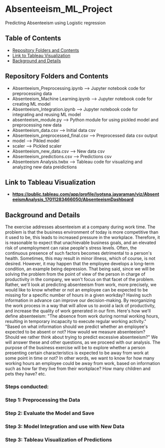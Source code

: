 # Absenteeism_ML_Project
Predicting Absenteeism using Logistic regression

## Table of Contents

- [Repository Folders and Contents](#Repository-Folders-and-Contents)
- [Link to Tableau Visualization](#Link-to-Tableau-Visualization)
- [Background and Details](#Background-and-Details)
  
## Repository Folders and Contents
- Absenteeism_Preprocessing.ipynb --> Jupyter notebook code for preprocessing data
- Absenteeism_Machine Learning.ipynb --> Jupyter notebook code for creating ML model
- Absenteeism_Integration.ipynb --> Jupyter notebook code for integrating and reusing ML model
- absenteeism_module.py --> Python module for using pickled model and preprocessing new data
- Absenteeism_data.csv --> Initial data csv
- Absenteeism_preprocessed_final.csv --> Preprocessed data csv output
- model --> Pikled model
- scaler --> Pickled scaler
- Absenteeism_new_data.csv --> New data csv
- Absenteeism_predictions.csv --> Predictions csv
- Absenteeism Analysis.twbx --> Tableau code for visualizing and analyzing new data preidictions
  
## Link to Tableau Visualization
- **https://public.tableau.com/app/profile/jyotsna.jayaraman/viz/AbsenteeismAnalysis_17011283466050/AbsenteeismDashboard**

## Background and Details
The exercise addresses absenteeism at a company during work time. 
The problem is that the business environment of today is more competitive than it used to be, this leads to increased pressure in the workplace. Therefore, it is reasonable to expect that unachievable business goals, and an elevated risk of unemployment can raise people's stress levels. Often, the continuous presence of such factors becomes detrimental to a person's health. Sometimes, this may result in minor illness, which of course, is not desired. However, it may happen that the employee develops a long-term condition, an example being depression. That being said, since we will be solving the problem from the point of view of the person in charge of productivity in the company, we won't focus on that facet of the problem. Rather, we'll look at predicting absenteeism from work, more precisely, we would like to know whether or not an employee can be expected to be missing for a specific number of hours in a given workday? Having such information in advance can improve our decision-making. By reorganizing the work process in a way that will allow us to avoid a lack of productivity, and increase the quality of work generated in our firm. 
Here's how we'll define absenteeism:
"The absence from work during normal working hours, resulting in temporary incapacity to execute regular working activity."
"Based on what information should we predict whether an employee's expected to be absent or not?
How would we measure absenteeism? Should we rather think about trying to predict excessive absenteeism?"
We will answer these and other questions, as we proceed with our analysis. The purpose of the business exercise will be to explore whether a person presenting certain characteristics is expected to be away from work at some point in time or not? In other words, we want to know for how many working hours an employee could be away from work, based on information such as how far they live from their workplace? How many children and pets they have? etc.
### Steps conducted:

### Step 1: Preprocessing the Data
  
### Step 2: Evaluate the Model and Save

### Step 3: Model Integration and use with New Data

### Step 3: Tableau Visualization of Predictions
